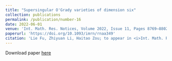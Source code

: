 ```yaml
---
title: "Supersingular O'Grady varieties of dimension six"
collection: publications
permalink: /publication/number-16
date: 2022-06-01
venue: 'Int. Math. Res. Notices, Volume 2022, Issue 11, Pages 8769–8802'
paperurl: 'https://doi.org/10.1093/imrn/rnaa349'
citation: 'Lie Fu, Zhiyuan Li, Haitao Zou; to appear in <i>Int. Math. Res. Notices</i>, Volume 2022, Issue 11, Pages 8769–8802 (2022).'
---
```


Download paper [here](https://doi.org/10.1093/imrn/rnaa349)
